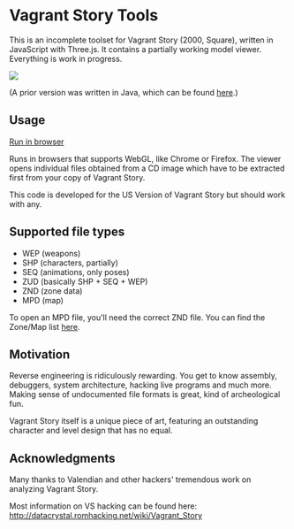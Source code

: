 # Vagrant Story Tools

This is an incomplete toolset for Vagrant Story (2000, Square),
written in JavaScript with Three.js.
It contains a partially working model viewer.
Everything is work in progress.

<img src="https://rawgit.com/morris/vstools/master/dragon.png">

(A prior version was written in Java, which can be found [here](https://github.com/morris/vstools-java).)

## Usage

[Run in browser](https://rawgit.com/morris/vstools/master/index.html)

Runs in browsers that supports WebGL, like Chrome or Firefox.
The viewer opens individual files obtained from a CD image
which have to be extracted first from your copy of Vagrant Story.

This code is developed for the US Version of Vagrant Story but should work with any.

## Supported file types

- WEP (weapons)
- SHP (characters, partially)
- SEQ (animations, only poses)
- ZUD (basically SHP + SEQ + WEP)
- ZND (zone data)
- MPD (map)

To open an MPD file, you'll need the correct ZND file.
You can find the Zone/Map list
[here](http://datacrystal.romhacking.net/wiki/Vagrant_Story:rooms_list).

## Motivation

Reverse engineering is ridiculously rewarding.
You get to know assembly, debuggers, system architecture, hacking live programs and much more.
Making sense of undocumented file formats is great, kind of archeological fun.

Vagrant Story itself is a unique piece of art,
featuring an outstanding character and level design that has no equal.

## Acknowledgments

Many thanks to Valendian and other hackers' tremendous work on analyzing Vagrant Story.

Most information on VS hacking can be found here:
http://datacrystal.romhacking.net/wiki/Vagrant_Story
